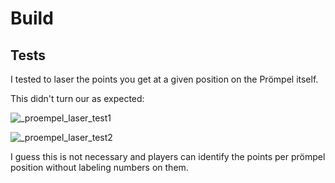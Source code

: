 # Build

## Tests

I tested to laser the points you get at a given position on the Prömpel itself.

This didn't turn our as expected:

![_proempel_laser_test1](_proempel_laser_test1.webp)

![_proempel_laser_test2](_proempel_laser_test2.webp)

I guess this is not necessary and players can identify the points per prömpel position without labeling numbers on them.
